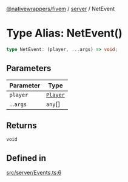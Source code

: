 [@nativewrappers/fivem](../../README.md) / [server](../README.md) / NetEvent

# Type Alias: NetEvent()

```ts
type NetEvent: (player, ...args) => void;
```

## Parameters

| Parameter | Type |
| ------ | ------ |
| `player` | [`Player`](../classes/Player.md) |
| ...`args` | `any`[] |

## Returns

`void`

## Defined in

[src/server/Events.ts:6](https://github.com/nativewrappers/fivem/blob/2d4fa96d0a81695a673fe4c595d3abfefbf554a5/src/server/Events.ts#L6)
